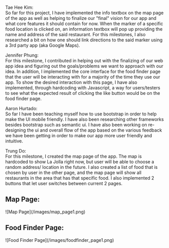 Tae Hee Kim:
<br> So far for this project, I have implemented the info textbox on the map page of the app as well as helping to finalize our 
"final" vision for our app and what core features it should contain for now.
When the marker of a specific food location is clicked on, an information textbox will pop up providing the name 
and address of the said restaurant. For this milestones, I also researched a bit on how one should link directions to the said marker using 
a 3rd party app (aka Google Maps).<br>

Jennifer Phung:
<br>
For this milestone, I contributed in helping out with the finalizing of our web app idea and figuring out the goals/problems we want to approach with our idea. In addition, I implemented the core interface for the food finder page that the user will be interacting with for a majority of the time they use our app. To show the desired interaction with this page, I have also implemented, through hardcoding with Javascript, a way for users/testers to see what the expected result of clicking the like button would be on the food finder page.<br>

Aaron Hurtado:
<br> So far I have been teaching myself how to use bootstrap in order to help make the UI mobile friendly. I have also been researching other frameworks besides bootstrap such as semantic ui. I have also been working on re-designing the ui and overall flow of the app based on the various feedback we have been getting in order to make our app more user friendly and intuitive. <br>

Trung Do:
<br> For this milestone, I created the map page of the app. The map is hardcoded to show La Jolla right now, but user will be able to choose a random address/ location in the future. I also created a list of food that is chosen by user in the other page, and the map page will show all restaurants in the area that has that specific food. I also implemented 2 buttons that let user switches between current 2 pages. </br>


<h2>Map Page:</h2>
![Map Page](/images/map_page1.png)
<h2>Food Finder Page:</h2>
![Food Finder Page](/images/foodfinder_page1.png)